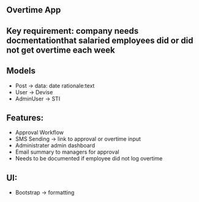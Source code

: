  ## Overtime App
 
 ## Key requirement: company needs docmentationthat salaried employees did or did not get overtime each week
 
 ## Models
 - Post -> data: date rationale:text
 - User -> Devise
 - AdminUser -> STI
 

 ## Features:
 - Approval Workflow
 - SMS Sending -> link to approval or overtime input
 - Administrater admin dashboard
 - Email summary to managers for approval
 - Needs to be documented if employee did not log overtime
 
 ## UI:
 - Bootstrap -> formatting 